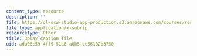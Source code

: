 ```yaml
---
content_type: resource
description: ''
file: https://ol-ocw-studio-app-production.s3.amazonaws.com/courses/res-3-003-learn-to-build-your-own-videogame-with-the-unity-game-engine-and-microsoft-kinect-january-iap-2017/ada06c594ff951a6a0b5ec56182b3750_7a4NYOOSVfI.vtt
file_type: application/x-subrip
resourcetype: Other
title: 3play caption file
uid: ada06c59-4ff9-51a6-a0b5-ec56182b3750
---
```

